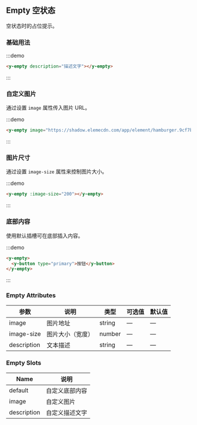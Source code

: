 ## Empty 空状态

空状态时的占位提示。

### 基础用法

:::demo

```html
<y-empty description="描述文字"></y-empty>
```
:::

### 自定义图片

通过设置 `image` 属性传入图片 URL。

:::demo

```html
<y-empty image="https://shadow.elemecdn.com/app/element/hamburger.9cf7b091-55e9-11e9-a976-7f4d0b07eef6.png"></y-empty>
```
:::

### 图片尺寸

通过设置 `image-size` 属性来控制图片大小。

:::demo

```html
<y-empty :image-size="200"></y-empty>
```
:::

### 底部内容

使用默认插槽可在底部插入内容。

:::demo
```html
<y-empty>
  <y-button type="primary">按钮</y-button>
</y-empty>
```
:::

### Empty Attributes
| 参数          | 说明            | 类型            | 可选值                 | 默认值   |
|-------------  |---------------- |---------------- |---------------------- |-------- |
| image          | 图片地址         | string  |          —             |    —     |
| image-size    | 图片大小（宽度）  | number | — |    —  |
| description  | 文本描述    | string  |    —  |  — |

### Empty Slots

| Name | 说明 |
|------|--------|
| default | 自定义底部内容  |
| image | 自定义图片     |
| description | 自定义描述文字     |
